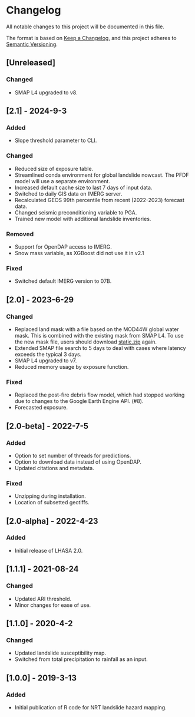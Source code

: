 # Changelog

All notable changes to this project will be documented in this file.

The format is based on [Keep a Changelog](https://keepachangelog.com/en/1.1.0/),
and this project adheres to [Semantic Versioning](https://semver.org/spec/v2.0.0.html).

## [Unreleased]

### Changed

- SMAP L4 upgraded to v8.

## [2.1] - 2024-9-3

### Added

- Slope threshold parameter to CLI.

### Changed

- Reduced size of exposure table.
- Streamlined conda environment for global landslide nowcast. The PFDF model will use a separate environment.
- Increased default cache size to last 7 days of input data.
- Switched to daily GIS data on IMERG server.
- Recalculated GEOS 99th percentile from recent (2022-2023) forecast data.
- Changed seismic preconditioning variable to PGA.
- Trained new model with additional landslide inventories.

### Removed
- Support for OpenDAP access to IMERG.
- Snow mass variable, as XGBoost did not use it in v2.1

### Fixed

- Switched default IMERG version to 07B.

## [2.0] - 2023-6-29

### Changed

- Replaced land mask with a file based on the MOD44W global water mask. This is combined with the existing mask from SMAP L4. To use the new mask file, users should download [static.zip](https://gpm.nasa.gov/sites/default/files/data/landslides/static.zip) again.
- Extended SMAP file search to 5 days to deal with cases where latency exceeds the typical 3 days.
- SMAP L4 upgraded to v7.
- Reduced memory usage by exposure function.

### Fixed

- Replaced the post-fire debris flow model, which had stopped working due to changes to the Google Earth Engine API. (#8).
- Forecasted exposure.

## [2.0-beta] - 2022-7-5

### Added

- Option to set number of threads for predictions.
- Option to download data instead of using OpenDAP.
- Updated citations and metadata.

### Fixed

- Unzipping during installation.
- Location of subsetted geotiffs.

## [2.0-alpha] - 2022-4-23

### Added

- Initial release of LHASA 2.0.

## [1.1.1] - 2021-08-24

### Changed

- Updated ARI threshold.
- Minor changes for ease of use.

## [1.1.0] - 2020-4-2

### Changed

- Updated landslide susceptibility map.
- Switched from total precipitation to rainfall as an input.

## [1.0.0] - 2019-3-13

### Added

- Initial publication of R code for NRT landslide hazard mapping.

